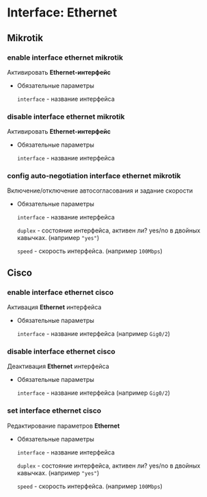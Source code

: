 # Interface: Ethernet

## Mikrotik

### enable interface ethernet mikrotik

Активировать **Ethernet-интерфейс**

- Обязательные параметры

    `interface` - название интерфейса    

### disable interface ethernet mikrotik

Активировать **Ethernet-интерфейс**

- Обязательные параметры

    `interface` - название интерфейса   

### config auto-negotiation interface ethernet mikrotik

Включение/отключение автосогласования и задание скорости

- Обязательные параметры

    `interface` - название интерфейса

    `duplex` - состояние интерфейса, активен ли? yes/no в двойных кавычках. (например `"yes"`) 

    `speed` - скорость интерфейса. (например `100Mbps`) 


## Cisco

### enable interface ethernet cisco

Активация **Ethernet** интерфейса

- Обязательные параметры

    `interface` - название интерфейса (например `Gig0/2`)

### disable interface ethernet cisco

Деактивация **Ethernet** интерфейса


- Обязательные параметры

    `interface` - название интерфейса (например `Gig0/2`)

### set interface ethernet cisco

Редактирование параметров **Ethernet** 

- Обязательные параметры

    `interface` - название интерфейса

    `duplex` - состояние интерфейса, активен ли? yes/no в двойных кавычках. (например `"yes"`) 

    `speed` - скорость интерфейса. (например `100Mbps`) 